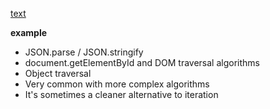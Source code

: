[text](https://cs.slides.com/colt_steele/searching-algorithms-22)



**example**
* JSON.parse / JSON.stringify
* document.getElementById and DOM traversal algorithms
* Object traversal
* Very common with more complex algorithms
* It's sometimes a cleaner alternative to iteration
